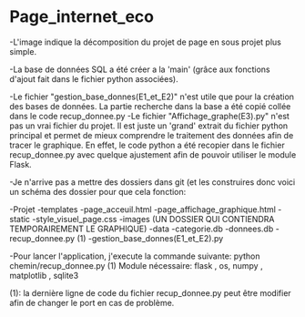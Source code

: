 # Page_internet_eco
-L'image indique la décomposition du projet de page en sous projet plus simple. 

-La base de données SQL a été créer a la 'main' (grâce aux fonctions d'ajout fait dans le fichier python associées). 

-Le fichier "gestion_base_donnes(E1_et_E2)" n'est utile que pour la création des bases de données. La partie recherche dans la base a été copié collée dans le code recup_donnee.py
-Le fichier "Affichage_graphe(E3).py" n'est pas un vrai fichier du projet. Il est juste un 'grand' extrait du fichier python principal et permet de mieux comprendre le traitement des données afin de tracer le graphique.
En effet, le code python a été recopier dans le fichier recup_donnee.py avec quelque ajustement afin de pouvoir utiliser le module Flask.

-Je n'arrive pas a mettre des dossiers dans git (et les construires donc voici un schéma des dossier pour que cela fonction:

-Projet
    -templates
        -page_acceuil.html
        -page_affichage_graphique.html
    -static
        -style_visuel_page.css
        -images (UN DOSSIER QUI CONTIENDRA TEMPORAIREMENT LE GRAPHIQUE)
    -data
        -categorie.db
        -donnees.db
    -recup_donnee.py (1) 
    -gestion_base_donnes(E1_et_E2).py

-Pour lancer l'application, j'execute la commande suivante: python chemin/recup_donnee.py (1)
Module nécessaire:  flask , os, numpy , matplotlib , sqlite3

(1): la dernière ligne de code  du fichier recup_donnee.py peut être modifier afin de changer le port en cas de problème.
